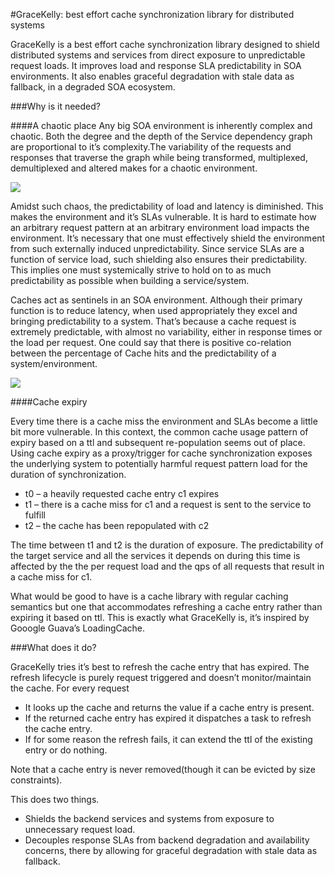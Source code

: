 #GraceKelly: best effort cache synchronization library for distributed systems

GraceKelly is a best effort cache synchronization library designed to
shield distributed systems and services from direct exposure to
unpredictable request loads. It improves load and response SLA
predictability in SOA environments. It also enables graceful
degradation with stale data as fallback, in a degraded SOA ecosystem.

###Why is it needed?

####A chaotic place
Any big SOA environment is inherently complex and chaotic. Both the
degree and the depth of the Service dependency graph are proportional
to it’s complexity.The variability of the requests and responses that
traverse the graph while being transformed, multiplexed, demultiplexed
and altered makes for a chaotic environment.

<img src="https://img3a.flixcart.com//www/promos/new/20130905-115236-soa.png">

Amidst such chaos, the predictability of load and latency is
diminished. This makes the environment and it’s SLAs vulnerable. It is
hard to estimate how an arbitrary request pattern at an arbitrary
environment load impacts the environment. It’s necessary that one
must effectively shield the environment from such externally induced
unpredictability. Since service SLAs are a function of service load,
such shielding also ensures their predictability. This implies one
must systemically strive to hold on to as much predictability as
possible when building a service/system.

Caches act as sentinels in an SOA environment. Although their primary
function is to reduce latency, when used appropriately they excel and
bringing predictability to a system. That’s because a cache request is
extremely predictable, with almost no variability, either in response
times or the load per request. One could say that there is positive
co-relation between the percentage of Cache hits and the
predictability of a system/environment.

<img src="https://img1a.flixcart.com//www/promos/new/20130905-115342-soa-cached.png">

####Cache expiry

Every time there is a cache miss the environment and 
SLAs become a little bit more vulnerable. In this context, the common
cache usage pattern of expiry based on a ttl and subsequent
re-population seems out of place. Using cache expiry as a
proxy/trigger for cache synchronization exposes the underlying system
to potentially harmful request pattern load for the duration of
synchronization.

- t0 – a heavily requested cache entry c1 expires
- t1 – there is a cache miss for c1 and a request is sent to the service to fulfill
- t2 – the cache has been repopulated with c2

The time between t1 and t2 is the duration of exposure. The
predictability of the target service and all the services it depends
on during this time is affected by the the per request load and the
qps of all requests that result in a cache miss for c1.

What would be good to have is a cache library with regular caching
semantics but one that accommodates refreshing a cache entry rather
than expiring it based on ttl. This is exactly what GraceKelly is,
it’s inspired by Gooogle Guava’s LoadingCache.

###What does it do?

GraceKelly tries it’s best to refresh the cache entry that has
expired. The refresh lifecycle is purely request triggered and doesn’t
monitor/maintain the cache. For every request

- It looks up the cache and returns the value if a cache entry is present.
- If the returned cache entry has expired it dispatches a task to refresh the cache entry.
- If for some reason the refresh fails, it can extend the ttl of the existing entry or do nothing.

Note that a cache entry is never removed(though it can be evicted by
size constraints).

This does two things.

- Shields the backend services and systems from exposure to unnecessary request load.  
- Decouples response SLAs from backend degradation and availability concerns, there by allowing for graceful degradation with stale data as fallback.
